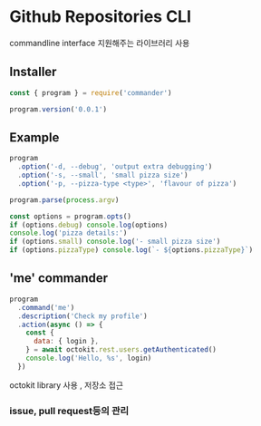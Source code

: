 #  Github Repositories CLI 

commandline interface 지원해주는 라이브러리 사용

## Installer
```javascript
const { program } = require('commander')

program.version('0.0.1')
```

## Example
```javascript
program
  .option('-d, --debug', 'output extra debugging')
  .option('-s, --small', 'small pizza size')
  .option('-p, --pizza-type <type>', 'flavour of pizza')

program.parse(process.argv)

const options = program.opts()
if (options.debug) console.log(options)
console.log('pizza details:')
if (options.small) console.log('- small pizza size')
if (options.pizzaType) console.log(`- ${options.pizzaType}`)
```
## 'me' commander
```javascript
program
  .command('me')
  .description('Check my profile')
  .action(async () => {
    const {
      data: { login },
    } = await octokit.rest.users.getAuthenticated()
    console.log('Hello, %s', login)
  })
```
octokit library 사용 , 저장소 접근
###   issue, pull request등의 관리